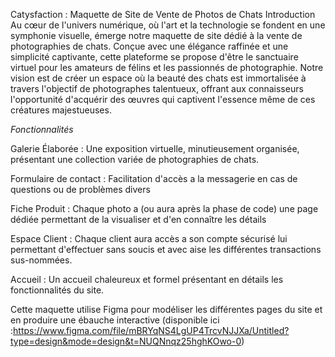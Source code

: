 Catysfaction :
Maquette de Site de Vente de Photos de Chats
Introduction
Au cœur de l'univers numérique, où l'art et la technologie se fondent en une symphonie visuelle, émerge notre maquette de site dédié à la vente de photographies de chats. Conçue avec une élégance raffinée et une simplicité captivante, cette plateforme se propose d'être le sanctuaire virtuel pour les amateurs de félins et les passionnés de photographie. Notre vision est de créer un espace où la beauté des chats est immortalisée à travers l'objectif de photographes talentueux, offrant aux connaisseurs l'opportunité d'acquérir des œuvres qui captivent l'essence même de ces créatures majestueuses.

*Fonctionnalités*

Galerie Élaborée : Une exposition virtuelle, minutieusement organisée, présentant une collection variée de photographies de chats.

Formulaire de contact : Facilitation d'accès a la messagerie en cas de questions ou de problèmes divers

Fiche Produit : Chaque photo a (ou aura après la phase de code) une page dédiée permettant de la visualiser et d'en connaître les détails

Espace Client : Chaque client aura accès a son compte sécurisé lui permettant d'effectuer sans soucis et avec aise les différentes transactions sus-nommées.

Accueil : Un accueil chaleureux et formel présentant en détails les fonctionnalités du site.

Cette maquette utilise Figma pour modéliser les différentes pages du site et en produire une ébauche interactive (disponible ici :https://www.figma.com/file/mBRYqNS4LgUP4TrcvNJJXa/Untitled?type=design&mode=design&t=NUQNnqz25hghKOwo-0)
